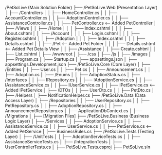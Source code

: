 /PetSoLive (Main Solution Folder)
├── /PetSoLive.Web (Presentation Layer)
│   ├── /Controllers
│   │   ├── HomeController.cs
│   │   ├── AccountController.cs
│   │   ├── AdoptionController.cs
│   │   ├── AssistanceController.cs
│   │   ├── PetController.cs  <-- Added PetController
│   ├── /Views
│   │   ├── /Home
│   │   │   ├── Index.cshtml
│   │   │   ├── About.cshtml
│   │   ├── /Account
│   │   │   ├── Login.cshtml
│   │   │   ├── Register.cshtml
│   │   ├── /Adoption
│   │   │   ├── Index.cshtml
│   │   │   ├── Details.cshtml
│   │   ├── /Pet   <-- Added Pet Folder
│   │   │   ├── Details.cshtml  <-- Added Pet Details View
│   │   ├── /Assistance
│   │       ├── Create.cshtml
│   │       ├── List.cshtml
│   ├── /wwwroot
│       ├── /css
│       ├── /js
│       ├── /images
│   ├── Program.cs
│   ├── Startup.cs
│   ├── appsettings.json
│   ├── appsettings.Development.json
├── /PetSoLive.Core (Core Layer)
│   ├── /Entities
│   │   ├── User.cs
│   │   ├── Pet.cs
│   │   ├── Announcement.cs
│   │   ├── Adoption.cs
│   ├── /Enums
│   │   ├── AdoptionStatus.cs
│   ├── /Interfaces
│   │   ├── IRepository.cs
│   │   ├── IAdoptionService.cs
│   │   ├── IAssistanceService.cs
│   │   ├── IUserService.cs
│   │   ├── IPetService.cs  <-- Added IPetService
│   ├── /DTOs
│   │   ├── UserDto.cs
│   │   ├── PetDto.cs
│   ├── /Helpers
│       ├── NotificationHelper.cs
├── /PetSoLive.Data (Data Access Layer)
│   ├── /Repositories
│   │   ├── UserRepository.cs
│   │   ├── PetRepository.cs
│   │   ├── AdoptionRepository.cs
│   │   ├── AnnouncementRepository.cs
│   ├── ApplicationDbContext.cs
│   ├── /Migrations
│       ├── [Migration Files]
├── /PetSoLive.Business (Business Logic Layer)
│   ├── /Services
│   │   ├── AdoptionService.cs
│   │   ├── AssistanceService.cs
│   │   ├── UserService.cs
│   │   ├── PetService.cs  <-- Added PetService
│   ├── BusinessRules.cs
├── /PetSoLive.Tests (Testing Layer)
│   ├── /UnitTests
│   │   ├── AdoptionServiceTests.cs
│   │   ├── AssistanceServiceTests.cs
│   ├── /IntegrationTests
│       ├── UserControllerTests.cs
│   ├── PetSoLive.Tests.csproj
├── PetSoLive.sln
